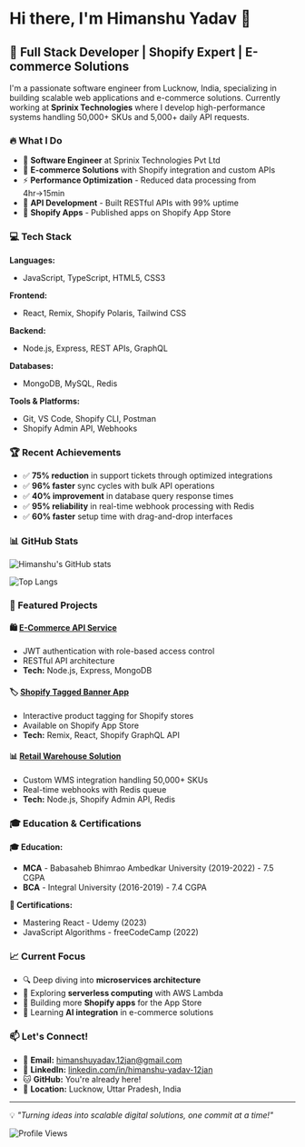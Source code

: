 # Hi there, I'm Himanshu Yadav 👋

## 🚀 Full Stack Developer | Shopify Expert | E-commerce Solutions

I'm a passionate software engineer from Lucknow, India, specializing in building scalable web applications and e-commerce solutions. Currently working at **Sprinix Technologies** where I develop high-performance systems handling 50,000+ SKUs and 5,000+ daily API requests.

### 🔥 What I Do

- 🏢 **Software Engineer** at Sprinix Technologies Pvt Ltd
- 🛒 **E-commerce Solutions** with Shopify integration and custom APIs
- ⚡ **Performance Optimization** - Reduced data processing from 4hr→15min
- 🔧 **API Development** - Built RESTful APIs with 99% uptime
- 📱 **Shopify Apps** - Published apps on Shopify App Store

### 💻 Tech Stack

**Languages:**
- JavaScript, TypeScript, HTML5, CSS3

**Frontend:**
- React, Remix, Shopify Polaris, Tailwind CSS

**Backend:**
- Node.js, Express, REST APIs, GraphQL

**Databases:**
- MongoDB, MySQL, Redis

**Tools & Platforms:**
- Git, VS Code, Shopify CLI, Postman
- Shopify Admin API, Webhooks

### 🏆 Recent Achievements

- ✅ **75% reduction** in support tickets through optimized integrations
- ✅ **96% faster** sync cycles with bulk API operations
- ✅ **40% improvement** in database query response times
- ✅ **95% reliability** in real-time webhook processing with Redis
- ✅ **60% faster** setup time with drag-and-drop interfaces

### 📊 GitHub Stats

![Himanshu's GitHub stats](https://github-readme-stats.vercel.app/api?username=himanshu12yadav&show_icons=true&theme=radical)

![Top Langs](https://github-readme-stats.vercel.app/api/top-langs/?username=himanshu12yadav&layout=compact&theme=radical)

### 🔨 Featured Projects

#### 🛍️ [E-Commerce API Service](https://github.com/himanshu12yadav/ecommerce-api)
- JWT authentication with role-based access control
- RESTful API architecture
- **Tech:** Node.js, Express, MongoDB

#### 🏷️ [Shopify Tagged Banner App](https://github.com/himanshu12yadav/tagged-banner-app)
- Interactive product tagging for Shopify stores
- Available on Shopify App Store
- **Tech:** Remix, React, Shopify GraphQL API

#### 📊 [Retail Warehouse Solution](https://github.com/himanshu12yadav/warehouse-solution)
- Custom WMS integration handling 50,000+ SKUs
- Real-time webhooks with Redis queue
- **Tech:** Node.js, Shopify Admin API, Redis

### 🎓 Education & Certifications

**🎓 Education:**
- **MCA** - Babasaheb Bhimrao Ambedkar University (2019-2022) - 7.5 CGPA
- **BCA** - Integral University (2016-2019) - 7.4 CGPA

**📜 Certifications:**
- Mastering React - Udemy (2023)
- JavaScript Algorithms - freeCodeCamp (2022)

### 📈 Current Focus

- 🔍 Deep diving into **microservices architecture**
- 🚀 Exploring **serverless computing** with AWS Lambda
- 📱 Building more **Shopify apps** for the App Store
- 🤖 Learning **AI integration** in e-commerce solutions

### 📫 Let's Connect!

- 📧 **Email:** himanshuyadav.12jan@gmail.com
- 💼 **LinkedIn:** [linkedin.com/in/himanshu-yadav-12jan](https://linkedin.com/in/himanshu-yadav-12jan)
- 🐱 **GitHub:** You're already here!
- 📍 **Location:** Lucknow, Uttar Pradesh, India

---

💡 *"Turning ideas into scalable digital solutions, one commit at a time!"*

![Profile Views](https://komarev.com/ghpvc/?username=himanshu12yadav&color=brightgreen)
